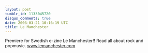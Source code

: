 ```yaml
---
layout: post
tumblr_id: 1133045720
disqus_comments: true
date: 2003-03-21 10:16:19 UTC
title: Le Manchester
---
```


Premiere for Swedish e-zine Le Manchester!! Read all about rock and popmusic. <a href="http://www.lemanchester.com/" target="_blank">www.lemanchester.com</a>

